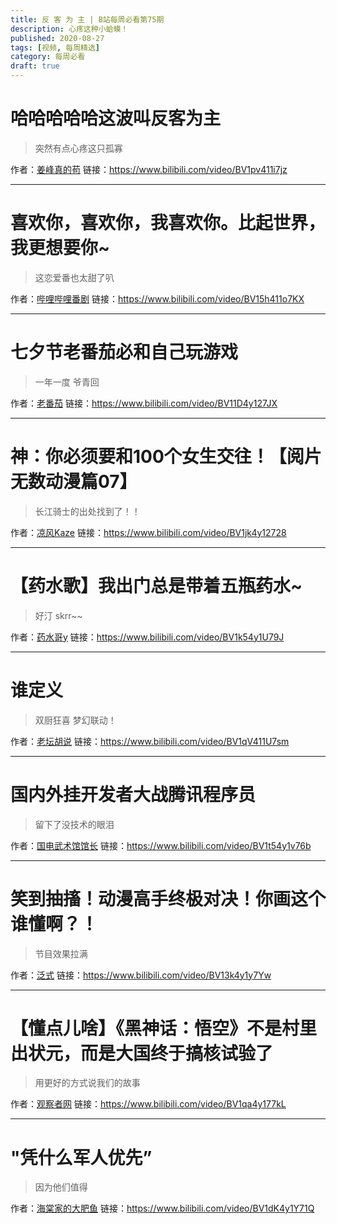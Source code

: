 ```yaml
---
title: 反 客 为 主 | B站每周必看第75期
description: 心疼这种小蛤蟆！
published: 2020-08-27
tags: [视频, 每周精选]
category: 每周必看
draft: true
---
```


# 哈哈哈哈哈这波叫反客为主
> 突然有点心疼这只孤寡

作者：[姜峰真的苟](https://space.bilibili.com/44688866)
链接：https://www.bilibili.com/video/BV1pv411i7jz

---

# 喜欢你，喜欢你，我喜欢你。比起世界，我更想要你~
> 这恋爱番也太甜了叭

作者：[哔哩哔哩番剧](https://space.bilibili.com/928123)
链接：https://www.bilibili.com/video/BV15h411o7KX

---

# 七夕节老番茄必和自己玩游戏
> 一年一度 爷青回

作者：[老番茄](https://space.bilibili.com/546195)
链接：https://www.bilibili.com/video/BV11D4y127JX

---

# 神：你必须要和100个女生交往！【阅片无数动漫篇07】
> 长江骑士的出处找到了！！

作者：[凉风Kaze](https://space.bilibili.com/14110780)
链接：https://www.bilibili.com/video/BV1jk4y12728

---

# 【药水歌】我出门总是带着五瓶药水~
> 好汀 skrr~~

作者：[药水哥y](https://space.bilibili.com/305642157)
链接：https://www.bilibili.com/video/BV1k54y1U79J

---

# 谁定义
> 双厨狂喜 梦幻联动！

作者：[老坛胡说](https://space.bilibili.com/279583114)
链接：https://www.bilibili.com/video/BV1qV411U7sm

---

# 国内外挂开发者大战腾讯程序员
> 留下了没技术的眼泪

作者：[国电武术馆馆长](https://space.bilibili.com/235630215)
链接：https://www.bilibili.com/video/BV1t54y1v76b

---

# 笑到抽搐！动漫高手终极对决！你画这个谁懂啊？！
> 节目效果拉满

作者：[泛式](https://space.bilibili.com/63231)
链接：https://www.bilibili.com/video/BV13k4y1y7Yw

---

# 【懂点儿啥】《黑神话：悟空》不是村里出状元，而是大国终于搞核试验了
> 用更好的方式说我们的故事

作者：[观察者网](https://space.bilibili.com/10330740)
链接：https://www.bilibili.com/video/BV1qa4y177kL

---

# "凭什么军人优先”
> 因为他们值得

作者：[海棠家的大肥鱼](https://space.bilibili.com/34840587)
链接：https://www.bilibili.com/video/BV1dK4y1Y71Q

